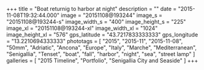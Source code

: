 +++
title = "Boat returnig to harbor at night"
description = ""
date = "2015-11-08T19:32:44.000"
image = "20151108@193244"
image_s = "20151108@193244-s"
image_width_s = "400"
image_height_s = "225"
image_xl = "20151108@193244-xl"
image_width_xl = "1024"
image_height_xl = "576"
gps_latitude = "43.7217833333333"
gps_longitude = "13.2210694333333"
phototags = [ "2015", "2015-11", "2015-11-08", "50mm", "Adriatic", "Ancona", "Europe", "Italy", "Marche", "Mediterranean", "Senigallia", "Tenset", "boat", "fall", "harbor", "night", "sea", "street lamp" ]
galleries = [ "2015 Timeline", "Portfolio", "Senigallia City and Seaside" ]
+++
